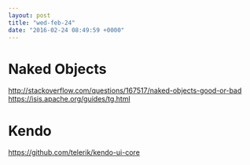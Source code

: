 ```yaml
---
layout: post
title: "wed-feb-24"
date: "2016-02-24 08:49:59 +0000"
---
```


# Naked Objects
http://stackoverflow.com/questions/167517/naked-objects-good-or-bad
https://isis.apache.org/guides/tg.html

# Kendo
https://github.com/telerik/kendo-ui-core
